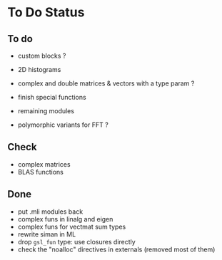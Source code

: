 # To Do Status

## To do

- custom blocks ?

- 2D histograms
- complex and double matrices & vectors with a type param ?
- finish special functions
- remaining modules
- polymorphic variants for FFT ?

## Check

- complex matrices
- BLAS functions

## Done

- put .mli modules back
- complex funs in linalg and eigen
- complex funs for vectmat sum types
- rewrite siman in ML
- drop `gsl_fun` type: use closures directly
- check the "noalloc" directives in externals (removed most of them)
